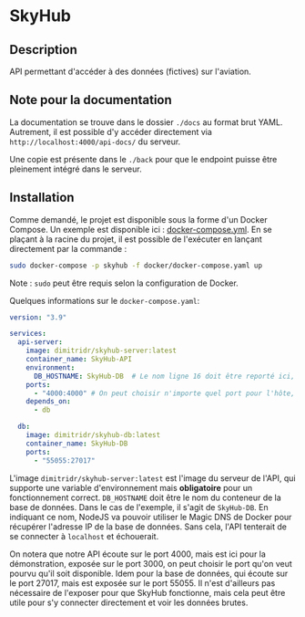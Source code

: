 # SkyHub
## Description
API permettant d'accéder à des données (fictives) sur l'aviation.

## Note pour la documentation
La documentation se trouve dans le dossier `./docs` au format brut YAML.
Autrement, il est possible d'y accéder directement via `http://localhost:4000/api-docs/` du serveur.

Une copie est présente dans le `./back` pour que le endpoint puisse être pleinement intégré dans le serveur.

## Installation
Comme demandé, le projet est disponible sous la forme d'un Docker Compose.
Un exemple est disponible ici : [docker-compose.yml](docker/docker-compose.yaml).
En se plaçant à la racine du projet, il est possible de l'exécuter en lançant directement par la commande :

```bash
sudo docker-compose -p skyhub -f docker/docker-compose.yaml up
```

Note : `sudo` peut être requis selon la configuration de Docker.

Quelques informations sur le `docker-compose.yaml`:

```yaml
version: "3.9"

services:
  api-server:
    image: dimitridr/skyhub-server:latest
    container_name: SkyHub-API
    environment:
      DB_HOSTNAME: SkyHub-DB  # Le nom ligne 16 doit être reporté ici, autrement notre conteneur ne sait pas l'adresse IP de notre base de données
    ports:
      - "4000:4000" # On peut choisir n'importe quel port pour l'hôte, mais Postman a été configuré pour le port 4000
    depends_on:
      - db

  db:
    image: dimitridr/skyhub-db:latest
    container_name: SkyHub-DB
    ports:
      - "55055:27017"
```

L'image `dimitridr/skyhub-server:latest` est l'image du serveur de l'API, qui supporte une variable d'environnement mais
**obligatoire** pour un fonctionnement correct. `DB_HOSTNAME` doit être le nom du conteneur de la base de données. Dans le
cas de l'exemple, il s'agit de `SkyHub-DB`. En indiquant ce nom, NodeJS va pouvoir utiliser le Magic DNS de Docker pour
récupérer l'adresse IP de la base de données. Sans cela, l'API tenterait de se connecter à `localhost` et échouerait.

On notera que notre API écoute sur le port 4000, mais est ici pour la démonstration, exposée sur le port 3000, on peut
choisir le port qu'on veut pourvu qu'il soit disponible. Idem pour la base de données, qui écoute sur le port 27017,
mais
est exposée sur le port 55055. Il n'est d'ailleurs pas nécessaire de l'exposer pour que SkyHub fonctionne, mais cela
peut être utile pour s'y connecter directement et voir les données brutes.